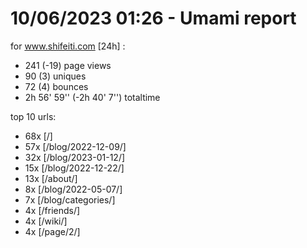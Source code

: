 # 10/06/2023 01:26 - Umami report
for www.shifeiti.com [24h] :

 - 241 (-19) page views
 - 90 (3) uniques
 - 72 (4) bounces
 - 2h 56' 59'' (-2h 40' 7'') totaltime


top 10 urls:
 - 68x [/]
 - 57x [/blog/2022-12-09/]
 - 32x [/blog/2023-01-12/]
 - 15x [/blog/2022-12-22/]
 - 13x [/about/]
 - 8x [/blog/2022-05-07/]
 - 7x [/blog/categories/]
 - 4x [/friends/]
 - 4x [/wiki/]
 - 4x [/page/2/]


